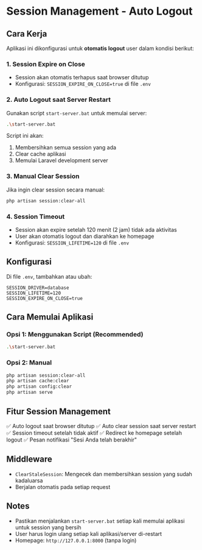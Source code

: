 # Session Management - Auto Logout

## Cara Kerja

Aplikasi ini dikonfigurasi untuk **otomatis logout** user dalam kondisi berikut:

### 1. **Session Expire on Close**
- Session akan otomatis terhapus saat browser ditutup
- Konfigurasi: `SESSION_EXPIRE_ON_CLOSE=true` di file `.env`

### 2. **Auto Logout saat Server Restart**
Gunakan script `start-server.bat` untuk memulai server:
```bash
.\start-server.bat
```

Script ini akan:
1. Membersihkan semua session yang ada
2. Clear cache aplikasi
3. Memulai Laravel development server

### 3. **Manual Clear Session**
Jika ingin clear session secara manual:
```bash
php artisan session:clear-all
```

### 4. **Session Timeout**
- Session akan expire setelah 120 menit (2 jam) tidak ada aktivitas
- User akan otomatis logout dan diarahkan ke homepage
- Konfigurasi: `SESSION_LIFETIME=120` di file `.env`

## Konfigurasi

Di file `.env`, tambahkan atau ubah:
```env
SESSION_DRIVER=database
SESSION_LIFETIME=120
SESSION_EXPIRE_ON_CLOSE=true
```

## Cara Memulai Aplikasi

### Opsi 1: Menggunakan Script (Recommended)
```bash
.\start-server.bat
```

### Opsi 2: Manual
```bash
php artisan session:clear-all
php artisan cache:clear
php artisan config:clear
php artisan serve
```

## Fitur Session Management

✅ Auto logout saat browser ditutup
✅ Auto clear session saat server restart
✅ Session timeout setelah tidak aktif
✅ Redirect ke homepage setelah logout
✅ Pesan notifikasi "Sesi Anda telah berakhir"

## Middleware

- `ClearStaleSession`: Mengecek dan membersihkan session yang sudah kadaluarsa
- Berjalan otomatis pada setiap request

## Notes

- Pastikan menjalankan `start-server.bat` setiap kali memulai aplikasi untuk session yang bersih
- User harus login ulang setiap kali aplikasi/server di-restart
- Homepage: `http://127.0.0.1:8000` (tanpa login)
